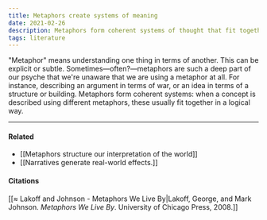 ```yaml
---
title: Metaphors create systems of meaning
date: 2021-02-26
description: Metaphors form coherent systems of thought that fit together in logical ways. 
tags: literature
---
```


"Metaphor" means understanding one thing in terms of another. This can be explicit or subtle. Sometimes—often?—metaphors are such a deep part of our psyche that we're unaware that we are using a metaphor at all. For instance, describing an argument in terms of war, or an idea in terms of a structure or building. Metaphors form coherent systems: when a concept is described using different metaphors, these usually fit together in a logical way.

---
#### Related
- [[Metaphors structure our interpretation of the world]]
- [[Narratives generate real-world effects.]]

#### Citations
[[≈ Lakoff and Johnson - Metaphors We Live By|Lakoff, George, and Mark Johnson. *Metaphors We Live By*. University of Chicago Press, 2008.]]
